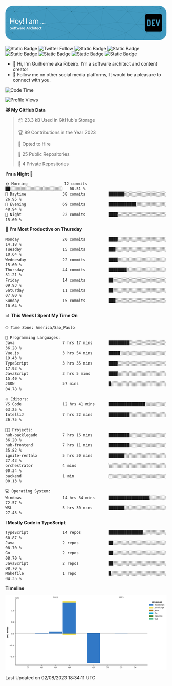 ![Header](./assets/github-header-image.png)

![Static Badge](https://img.shields.io/badge/Software%20Architect-blue)
 ![Twitter Follow](https://img.shields.io/twitter/follow/dev_pkg) ![Static Badge](https://img.shields.io/badge/Java-orange) ![Static Badge](https://img.shields.io/badge/Springboot-green) ![Static Badge](https://img.shields.io/badge/Golang-blue) ![Static Badge](https://img.shields.io/badge/Nodejs-green) ![Static Badge](https://img.shields.io/badge/Javascript-yellow) ![Static Badge](https://img.shields.io/badge/Vuejs-green)

- 👋 Hi, I'm Guilherme aka Ribeiro. I'm a software architect and content creator
- 👀 Follow me on other social media platforms, It would be a pleasure to connect with you.

<!--START_SECTION:waka-->
![Code Time](http://img.shields.io/badge/Code%20Time-11%20hrs%2053%20mins-blue)

![Profile Views](http://img.shields.io/badge/Profile%20Views-232-blue)

**🐱 My GitHub Data** 

> 📦 23.3 kB Used in GitHub's Storage 
 > 
> 🏆 89 Contributions in the Year 2023
 > 
> 💼 Opted to Hire
 > 
> 📜 25 Public Repositories 
 > 
> 🔑 4 Private Repositories 
 > 
**I'm a Night 🦉** 

```text
🌞 Morning                12 commits          ██░░░░░░░░░░░░░░░░░░░░░░░   08.51 % 
🌆 Daytime                38 commits          ███████░░░░░░░░░░░░░░░░░░   26.95 % 
🌃 Evening                69 commits          ████████████░░░░░░░░░░░░░   48.94 % 
🌙 Night                  22 commits          ████░░░░░░░░░░░░░░░░░░░░░   15.60 % 
```
📅 **I'm Most Productive on Thursday** 

```text
Monday                   20 commits          ████░░░░░░░░░░░░░░░░░░░░░   14.18 % 
Tuesday                  15 commits          ███░░░░░░░░░░░░░░░░░░░░░░   10.64 % 
Wednesday                22 commits          ████░░░░░░░░░░░░░░░░░░░░░   15.60 % 
Thursday                 44 commits          ████████░░░░░░░░░░░░░░░░░   31.21 % 
Friday                   14 commits          ██░░░░░░░░░░░░░░░░░░░░░░░   09.93 % 
Saturday                 11 commits          ██░░░░░░░░░░░░░░░░░░░░░░░   07.80 % 
Sunday                   15 commits          ███░░░░░░░░░░░░░░░░░░░░░░   10.64 % 
```


📊 **This Week I Spent My Time On** 

```text
🕑︎ Time Zone: America/Sao_Paulo

💬 Programming Languages: 
Java                     7 hrs 17 mins       █████████░░░░░░░░░░░░░░░░   36.28 % 
Vue.js                   3 hrs 54 mins       █████░░░░░░░░░░░░░░░░░░░░   19.43 % 
TypeScript               3 hrs 35 mins       ████░░░░░░░░░░░░░░░░░░░░░   17.93 % 
JavaScript               3 hrs 5 mins        ████░░░░░░░░░░░░░░░░░░░░░   15.40 % 
JSON                     57 mins             █░░░░░░░░░░░░░░░░░░░░░░░░   04.78 % 

🔥 Editors: 
VS Code                  12 hrs 41 mins      ████████████████░░░░░░░░░   63.25 % 
IntelliJ                 7 hrs 22 mins       █████████░░░░░░░░░░░░░░░░   36.75 % 

🐱‍💻 Projects: 
hub-backlegado           7 hrs 16 mins       █████████░░░░░░░░░░░░░░░░   36.20 % 
hub-frontend             7 hrs 11 mins       █████████░░░░░░░░░░░░░░░░   35.82 % 
ignite-rentalx           5 hrs 30 mins       ███████░░░░░░░░░░░░░░░░░░   27.43 % 
orchestrator             4 mins              ░░░░░░░░░░░░░░░░░░░░░░░░░   00.34 % 
backend                  1 min               ░░░░░░░░░░░░░░░░░░░░░░░░░   00.13 % 

💻 Operating System: 
Windows                  14 hrs 34 mins      ██████████████████░░░░░░░   72.57 % 
WSL                      5 hrs 30 mins       ███████░░░░░░░░░░░░░░░░░░   27.43 % 
```

**I Mostly Code in TypeScript** 

```text
TypeScript               14 repos            ███████████████░░░░░░░░░░   60.87 % 
Java                     2 repos             ██░░░░░░░░░░░░░░░░░░░░░░░   08.70 % 
Go                       2 repos             ██░░░░░░░░░░░░░░░░░░░░░░░   08.70 % 
JavaScript               2 repos             ██░░░░░░░░░░░░░░░░░░░░░░░   08.70 % 
Makefile                 1 repo              █░░░░░░░░░░░░░░░░░░░░░░░░   04.35 % 
```



**Timeline**

![Lines of Code chart](https://raw.githubusercontent.com/Guilhrib/Guilhrib/main/assets/bar_graph.png)


 Last Updated on 02/08/2023 18:34:11 UTC
<!--END_SECTION:waka-->
